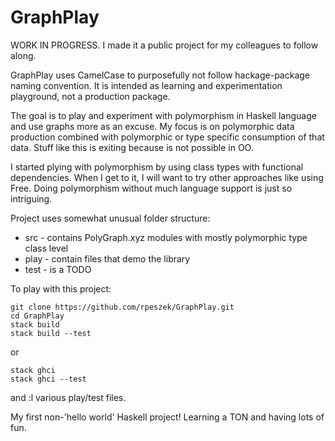 # GraphPlay

WORK IN PROGRESS. I made it a public project for my colleagues to follow along.

GraphPlay uses CamelCase to purposefully not follow hackage-package naming convention.
It is intended as learning and experimentation playground, not a production package.

The goal is to play and experiment with polymorphism in Haskell language and use graphs more as an excuse.  My focus is on polymorphic data production combined with polymorphic or type specific consumption of that data. Stuff like this is exiting because is not possible in OO.

I started plying with polymorphism by using class types with functional dependencies.
When I get to it, I will want to try other approaches like using Free. Doing polymorphism without
much language support is just so intriguing.

Project uses somewhat unusual folder structure:  
* src - contains PolyGraph.xyz modules with mostly polymorphic type class level
* play - contain files that demo the library
* test - is a TODO

To play with this project:

```
git clone https://github.com/rpeszek/GraphPlay.git
cd GraphPlay
stack build
stack build --test
```
or
```
stack ghci
stack ghci --test
```
and :l various play/test files.

My first non-'hello world' Haskell project!  Learning a TON and having lots of fun.
